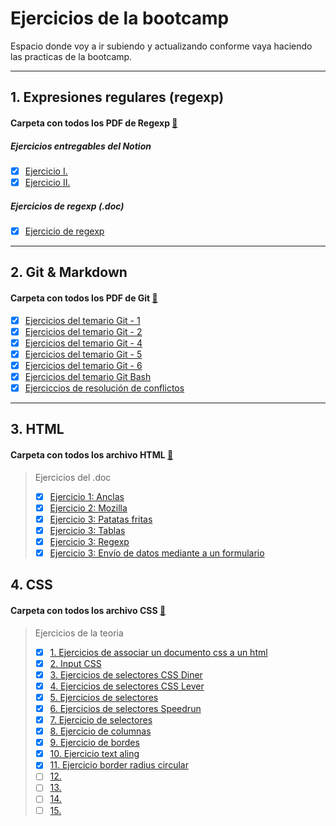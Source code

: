 # Ejercicios de la bootcamp

Espacio donde voy a ir subiendo y actualizando conforme vaya haciendo las practicas de la bootcamp.

---

## 1. Expresiones regulares (regexp)

#### Carpeta con todos los PDF de Regexp [📁](</1.%20Expresiones%20regulares%20(regexp)/>)

##### Ejercicios entregables del Notion

- [x] [Ejercicio I.](</1.%20Expresiones%20regulares%20(regexp)/Expresiones%20Regulares%20Ejercicio%20I.pdf>)
- [x] [Ejercicio II.](</1.%20Expresiones%20regulares%20(regexp)/Expresiones%20Regulares%20Ejercicio%20II.pdf>)

##### Ejercicios de regexp (.doc)

- [x] [Ejercicio de regexp](</1.%20Expresiones%20regulares%20(regexp)/Ejercicios%20de%20regexp.pdf>)

---

## 2. Git & Markdown

#### Carpeta con todos los PDF de Git [📁](/2.%20Git%20&%20Markdown/)

- [x] [Ejercicios del temario Git - 1](/2.%20Git%20&%20Markdown/Ejercicios%20-%20Temario%20Git%20Ejercicio%201%20.pdf)
- [x] [Ejercicios del temario Git - 2](/2.%20Git%20&%20Markdown/Ejercicios%20-%20Temario%20Git%20Ejercicio%202.pdf)
- [x] [Ejercicios del temario Git - 4](/2.%20Git%20&%20Markdown/Ejercicios%20-%20Temario%20Git%20Ejercicio%204.pdf)
- [x] [Ejercicios del temario Git - 5](/2.%20Git%20&%20Markdown/Ejercicios%20-%20Temario%20Git%20Ejercicio%205.pdf)
- [x] [Ejercicios del temario Git - 6](/2.%20Git%20&%20Markdown/Ejercicios%20-%20Temario%20Git%20Ejercicio%206.pdf)
- [x] [Ejercicios del temario Git Bash ](/2.%20Git%20&%20Markdown/Ejercicios%20-%20Temario%20Git%20Ejercicio%20de%20Git%20bash.pdf)
- [x] [Ejerciccios de resolución de conflictos](/2.%20Git%20&%20Markdown/Ejercicios%20de%20resolución%20de%20conflictos.pdf)

---

## 3. HTML

#### Carpeta con todos los archivo HTML [📁](/3.%20HTML/)

> Ejercicios del .doc
>
> - [x] [Ejercicio 1: Anclas](/3.%20HTML/Ejercicios%20doc/anclas.html)
> - [x] [Ejercicio 2: Mozilla](/3.%20HTML/Ejercicios%20doc/mozilla.html)
> - [x] [Ejercicio 3: Patatas fritas](/3.%20HTML/Ejercicios%20doc/patatas_fritas.html)
> - [x] [Ejercicio 3: Tablas](/3.%20HTML/Ejercicios%20doc/tablas.html)
> - [x] [Ejercicio 3: Regexp](/3.%20HTML/Ejercicios%20doc/Regexp.html)
> - [x] [Ejercicio 3: Envío de datos mediante a un formulario](/3.%20HTML/Ejercicios%20doc/Envío%20de%20datos%20mediante%20a%20un%20formulario.html)

## 4. CSS

#### Carpeta con todos los archivo CSS [📁](./4.%20CSS/)

> Ejercicios de la teoria
>
> - [x] [1. Ejercicios de associar un documento css a un html](/4.%20CSS/1.%20Ejercicios%20de%20associar%20un%20documento%20css%20a%20un%20html/)
> - [x] [2. Input CSS](/4.%20CSS/2.%20Input%20CSS/index.html)
> - [x] [3. Ejercicios de selectores CSS Diner](/4.%20CSS/3.%20Ejercicios%20de%20selectores%20CSS%20Diner/respuestas.md)
> - [x] [4. Ejercicios de selectores CSS Lever](/4.%20CSS/4.%20Ejercicios%20de%20selectores%20CSS%20Lever/respuestas.md)
> - [x] [5. Ejercicios de selectores](/4.%20CSS/5.%20Ejercicios%20de%20selectores/)
> - [x] [6. Ejercicios de selectores Speedrun](/4.%20CSS/6.%20Ejercicios%20de%20selectores%20Speedrun/respuestas.md)  
> - [x] [7. Ejercicio de selectores](./4.%20CSS/7.%20Ejercicio%20de%20selectores/soluciones.md)  
> - [x] [8. Ejercicio de columnas](./4.%20CSS/8.%20Ejercicio%20de%20columnas/)  
> - [x] [9. Ejercicio de bordes](./4.%20CSS/9.%20Ejercicio%20de%20bordes/)  
> - [x] [10. Ejercicio text aling](./4.%20CSS/10.%20Ejercicio%20text%20aling/)  
> - [x] [11. Ejercicio border radius circular](./4.%20CSS/11.%20Ejercicio%20border%20radius%20circular/)  
> - [ ] [12. ]()  
> - [ ] [13. ]()  
> - [ ] [14. ]()  
> - [ ] [15. ]()  
 
